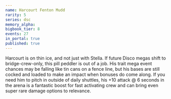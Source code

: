 ```yaml
---
name: Harcourt Fenton Mudd
rarity: 5
series: dsc
memory_alpha:
bigbook_tier: 8
events: 27
in_portal: true
published: true
---
```


Harcourt is on thin ice, and not just with Stella. If future Disco megas shift to bridge-crew-only, this pill peddler is out of a job. His trait mega event chances may be falling like tin cans on a fence line, but his bases are still cocked and loaded to make an impact when bonuses do come along. If you need him to pitch in outside of daily shuttles, his +10 attack @ 6 seconds in the arena is a fantastic boost for fast activating crew and can bring even super rare damage options to relevance.
